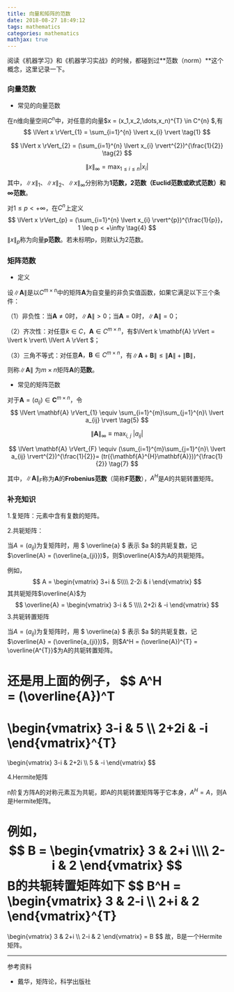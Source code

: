```yaml
---
title: 向量和矩阵的范数
date: 2018-08-27 18:49:12
tags: mathematics
categories: mathematics
mathjax: true
---
```


阅读《机器学习》和《机器学习实战》的时候，都碰到过**范数（norm）**这个概念，这里记录一下。

<!--more-->

### 向量范数

<!--

* 定义

设V是数域P上的线性空间，$\lVert \alpha \rVert$是以V中的向量$\alpha$为自变量的非负实值函数，如果它满足以下三个条件：

（1）非负性：当$\alpha \neq 0$时，$\lVert \alpha \rVert > 0$；当$\alpha = 0$时，$\lVert \alpha \rVert = 0$；

（2）齐次性：对任意$k \in P，\alpha \in V$，有$\lVert k \alpha \rVert = \lvert k \rvert\ \lVert\alpha \rVert $；

（3）三角不等式：对任意$\alpha，\beta \in V$，有$\lVert \alpha + \beta \rVert \leq \lVert \alpha \rVert + \lVert \beta \rVert$，

则称$\lVert \alpha \rVert$ 为向量$\alpha$的**范数**，并称定义了范数的线性空间为**赋范线性空间**。

> 什么是数域？
>
> 设P是包含0和1在内的数集，如果P中任意两个数的和、差、积、商（除数不为0）仍是P中的数，则称P为一个**数域**。

-->

* 常见的向量范数

在n维向量空间$C^n$中，对任意的向量$x = (x_1,x_2,\dots,x_n)^{T} \in C^{n} $,有
$$
\lVert x \rVert_{1} = \sum_{i=1}^{n} \lvert x_{i} \rvert \tag{1}
$$

$$
\lVert x \rVert_{2} = (\sum_{i=1}^{n} \lvert x_{i} \rvert^{2})^{\frac{1}{2}} \tag{2}
$$

$$
\lVert x \rVert_{\infty} = \max_{1 \leq i \leq n} \lvert x_{i} \rvert \tag{3}
$$

其中，$\lVert x \rVert_{1}、\lVert x \rVert_{2}、\lVert x \rVert_{\infty}$分别称为**1范数，2范数（Euclid范数或欧式范数）和$\infty$范数**。

对$1\leq p < +\infty$，在$C^{n}$上定义
$$
\lVert x \rVert_{p} = (\sum_{i=1}^{n} \lvert x_{i} \rvert^{p})^{\frac{1}{p}}，1 \leq p < +\infty \tag{4}
$$
$\lVert x \rVert_{p}$称为向量**p范数**。若未标明p，则默认为2范数。

### 矩阵范数

* 定义

设$\lVert \mathbf{A} \rVert$是以$C^{m \times n}$中的矩阵$\mathbf{A}$为自变量的非负实值函数，如果它满足以下三个条件：

（1）非负性：当$\mathbf{A} \neq 0$时，$\lVert \mathbf{A} \rVert> 0$；当$\mathbf{A}= 0$时，$\lVert \mathbf{A} \rVert = 0$；

（2）齐次性：对任意$k \in C，\mathbf{A} \in C^{m \times n}$，有$\lVert k \mathbf{A} \rVert = \lvert k \rvert\ \lVert A \rVert $；

（3）三角不等式：对任意$\mathbf{A}，\mathbf{B} \in C^{m \times n}$，有$\lVert \mathbf{A} + \mathbf{B} \rVert \leq \lVert \mathbf{A} \rVert + \lVert \mathbf{B} \rVert$，

则称$\lVert \mathbf{A} \rVert$ 为$m \times n$矩阵$\mathbf{A}$的**范数**。

* 常见的矩阵范数

对于$\mathbf{A} = (a_{ij}) \in \mathbf{C}^{m \times n}$，令
$$
\lVert \mathbf{A} \rVert_{1} \equiv \sum_{i=1}^{m}\sum_{j=1}^{n}\ \lvert a_{ij} \rvert \tag{5}
$$

$$
\lVert \mathbf{A} \rVert_{\infty} \equiv \max_{i,\ j}\ \lvert a_{ij} \rvert \tag{6}
$$

$$
\lVert \mathbf{A} \rVert_{F} \equiv (\sum_{i=1}^{m}\sum_{j=1}^{n}\ \lvert a_{ij} \rvert^{2})^{\frac{1}{2}}= (tr({\mathbf{A}^{H}\mathbf{A}}))^{\frac{1}{2}} \tag{7}
$$

其中，$\lVert \mathbf{A} \rVert_{F}$称为$\mathbf{A}$的**Frobenius范数**（简称**F范数**），$A^{H}$是$A$的共轭转置矩阵。

### 补充知识

1.复矩阵：元素中含有复数的矩阵。

2.共轭矩阵：

当$A=(a_{ij})$为复矩阵时，用 $ \overline{a} $ 表示 $a $的共轭复数，记 $\overline{A} = (\overline{a_{ji}})$，则$\overline{A}$为A的共轭矩阵。

例如，
$$
A = 
\begin{vmatrix}
3+i & 5\\\\
2-2i & i
\end{vmatrix}
$$
其共轭矩阵$\overline{A}$为
$$
\overline{A} = 
\begin{vmatrix}
3-i & 5 \\\\
2+2i & -i
\end{vmatrix}
$$
3.共轭转置矩阵

当$A=(a_{ij})$为复矩阵时，用 $ \overline{a} $ 表示 $a $的共轭复数，记 $\overline{A} = (\overline{a_{ji}})$，则$A^H = (\overline{A})^{T} = \overline{A^{T}}$为A的共轭转置矩阵。

还是用上面的例子，
$$
A^H  
= (\overline{A})^T
=
\begin{vmatrix}
3-i & 5 \\\\
2+2i & -i
\end{vmatrix}^{T} 
 =
\begin{vmatrix}
3-i & 2+2i \\\\
5 & -i
\end{vmatrix}
$$


4.Hermite矩阵

n阶复方阵A的对称元素互为共轭，即A的共轭转置矩阵等于它本身，$A^H = A$，则A是Hermite矩阵。

例如，
$$
B = 
\begin{vmatrix}
3 & 2+i \\\\
2-i & 2
\end{vmatrix}
$$
B的共轭转置矩阵如下
$$
B^H =
\begin{vmatrix}
3 & 2-i \\\\
2+i & 2
\end{vmatrix}^{T} 
=
\begin{vmatrix}
3 & 2+i \\\\
2-i & 2
\end{vmatrix} = B
$$
故，B是一个Hermite矩阵。

<hr>

参考资料

* 戴华，矩阵论，科学出版社